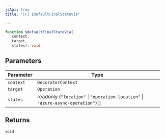 ```yaml
---
jsApi: true
title: "[F] $defaultFinalStateVia"

---
```

```ts
function $defaultFinalStateVia(
   context, 
   target, 
   states): void
```

## Parameters

| Parameter | Type |
| ------ | ------ |
| `context` | `DecoratorContext` |
| `target` | `Operation` |
| `states` | readonly (`"location"` \| `"operation-location"` \| `"azure-async-operation"`)[] |

## Returns

`void`
